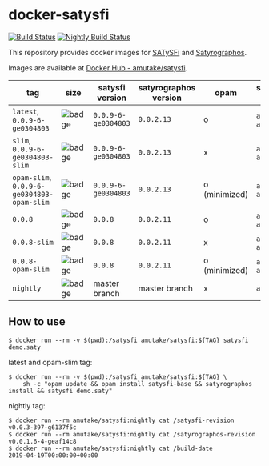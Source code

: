 # docker-satysfi

[![Build Status](https://github.com/amutake/docker-satysfi/workflows/build/badge.svg)](https://github.com/amutake/docker-satysfi/actions?query=workflow%3Abuild)
[![Nightly Build Status](https://github.com/amutake/docker-satysfi/workflows/nightly/badge.svg)](https://github.com/amutake/docker-satysfi/actions?query=workflow%3Anightly)

This repository provides docker images for [SATySFi](https://github.com/gfngfn/SATySFi) and [Satyrographos](https://github.com/na4zagin3/satyrographos).

Images are available at [Docker Hub - amutake/satysfi](https://hub.docker.com/r/amutake/satysfi/).

| tag                                        | size                                                                                                           | satysfi version     | satyrographos version | opam          | supported arch   | note                         |
| ------------------------------------------ | -------------------------------------------------------------------------------------------------------------- | ------------------- | --------------------- | ------------- | ---------------- | ---------------------------- |
| `latest`, `0.0.9-6-ge0304803`              | ![badge](https://img.shields.io/docker/image-size/amutake/satysfi/latest?color=black&label=%20&logo=docker)    | `0.0.9-6-ge0304803` | `0.0.2.13`            | o             | `amd64`, `arm64` |                              |
| `slim`, `0.0.9-6-ge0304803-slim`           | ![badge](https://img.shields.io/docker/image-size/amutake/satysfi/slim?color=black&label=%20&logo=docker)      | `0.0.9-6-ge0304803` | `0.0.2.13`            | x             | `amd64`, `arm64` |                              |
| `opam-slim`, `0.0.9-6-ge0304803-opam-slim` | ![badge](https://img.shields.io/docker/image-size/amutake/satysfi/opam-slim?color=black&label=%20&logo=docker) | `0.0.9-6-ge0304803` | `0.0.2.13`            | o (minimized) | `amd64`, `arm64` | **EXPERIMENTAL**             |
| `0.0.8`                                    | ![badge](https://img.shields.io/docker/image-size/amutake/satysfi/latest?color=black&label=%20&logo=docker)    | `0.0.8`             | `0.0.2.11`            | o             | `amd64`, `arm64` |                              |
| `0.0.8-slim`                               | ![badge](https://img.shields.io/docker/image-size/amutake/satysfi/slim?color=black&label=%20&logo=docker)      | `0.0.8`             | `0.0.2.11`            | x             | `amd64`, `arm64` |                              |
| `0.0.8-opam-slim`                          | ![badge](https://img.shields.io/docker/image-size/amutake/satysfi/opam-slim?color=black&label=%20&logo=docker) | `0.0.8`             | `0.0.2.11`            | o (minimized) | `amd64`, `arm64` | **EXPERIMENTAL**             |
| `nightly`                                  | ![badge](https://img.shields.io/docker/image-size/amutake/satysfi/nightly?color=black&label=%20&logo=docker)   | master branch       | master branch         | x             | `amd64`          | built at 00:00 UTC every day |

## How to use

```console
$ docker run --rm -v $(pwd):/satysfi amutake/satysfi:${TAG} satysfi demo.saty
```

latest and opam-slim tag:

```console
$ docker run --rm -v $(pwd):/satysfi amutake/satysfi:${TAG} \
    sh -c "opam update && opam install satysfi-base && satyrographos install && satysfi demo.saty"
```

nightly tag:

```console
$ docker run --rm amutake/satysfi:nightly cat /satysfi-revision
v0.0.3-397-g6137f5c
$ docker run --rm amutake/satysfi:nightly cat /satyrographos-revision
v0.0.1.6-4-geaf14c8
$ docker run --rm amutake/satysfi:nightly cat /build-date
2019-04-19T00:00:00+00:00
```
